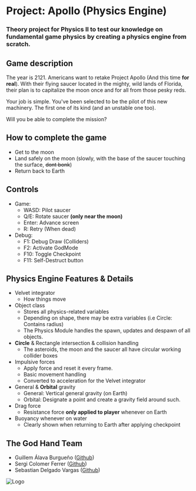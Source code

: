 # Project: Apollo (Physics Engine)
### Theory project for Physics II to test our knowledge on fundamental game physics by creating a physics engine from scratch.

## Game description
The year is 2121. Americans want to retake Project Apollo (And this time **for real**). With their flying saucer located in the mighty, wild lands of Florida, their plan is to capitalize the moon once and for all from those pesky reds.

Your job is simple. You've been selected to be the pilot of this new machinery. The first one of its kind (and an unstable one too).

Will you be able to complete the mission?

## How to complete the game
- Get to the moon
- Land safely on the moon (slowly, with the base of the saucer touching the surface, ~~dont bonk~~)
- Return back to Earth

## Controls
- Game:
  - WASD: Pilot saucer
  - Q/E: Rotate saucer **(only near the moon)**
  - Enter: Advance screen
  - R: Retry (When dead)
- Debug:
  - F1: Debug Draw (Colliders)
  - F2: Activate GodMode
  - F10: Toggle Checkpoint
  - F11: Self-Destruct button
  
## Physics Engine Features & Details
  - Velvet integrator
    - How things move
  - Object class
    - Stores all physics-related variables
    - Depending on shape, there may be extra variables (i.e Circle: Contains radius)
    - The Physics Module handles the spawn, updates and despawn of all objects.
  - **Circle** & Rectangle intersection & collision handling
    - The asteroids, the moon and the saucer all have circular working collider boxes
  - Impulsive forces
    - Apply force and reset it every frame.
    - Basic movement handling
    - Converted to acceleration for the Velvet integrator
  - General & **Orbital** gravity
    - General: Vertical general gravity (on Earth)
    - Orbital: Designate a point and create a gravity field around such.
  - Drag force
    - Resistance force **only applied to player** whenever on Earth
  - Buoyancy whenever on water
    - Clearly shown when returning to Earth after applying checkpoint
    
## The God Hand Team
 - Guillem Álava Burgueño ([Github](https://github.com/WillyTrek19))
 - Sergi Colomer Ferrer ([Github](https://github.com/Lladruc37))
 - Sebastian Delgado Vargas ([Github](https://github.com/Vinskky))
 
  ![Logo](https://github.com/WillyTrek19/RaceCarGodHand/blob/main/RaceCar_GodHand/Screenshots/logo.png?raw=true)
